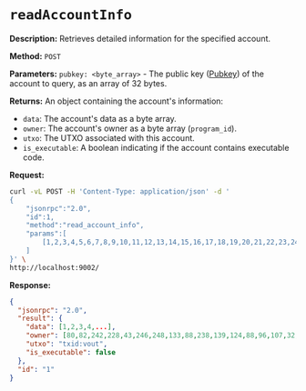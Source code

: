 # `readAccountInfo`

**Description:**  Retrieves detailed information for the specified account.

**Method:** `POST`

**Parameters:**
    `pubkey: <byte_array>` - The public key ([Pubkey]) of the account to query, as an array of 32 bytes.

**Returns:** An object containing the account's information:
- `data`: The account's data as a byte array.
- `owner`: The account's owner as a byte array (`program_id`).
- `utxo`: The UTXO associated with this account.
- `is_executable`: A boolean indicating if the account contains executable code.

**Request:**
```bash
curl -vL POST -H 'Content-Type: application/json' -d '
{
    "jsonrpc":"2.0",
    "id":1,
    "method":"read_account_info",
    "params":[
        [1,2,3,4,5,6,7,8,9,10,11,12,13,14,15,16,17,18,19,20,21,22,23,24,25,26,27,28,29,30,31,32]
    ]
}' \
http://localhost:9002/
```

**Response:**
```json
{
  "jsonrpc": "2.0",
  "result": {
    "data": [1,2,3,4,...],
    "owner": [80,82,242,228,43,246,248,133,88,238,139,124,88,96,107,32,71,40,52,251,90,42,66,176,66,32,147,203,137,211,253,40],
    "utxo": "txid:vout",
    "is_executable": false
  },
  "id": "1"
}
```

<!-- Internal -->
[Pubkey]: ../../program/pubkey.md
